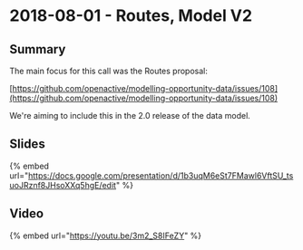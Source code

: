 # 2018-08-01 - Routes, Model V2

## Summary

The main focus for this call was the Routes proposal:

[https://github.com/openactive/modelling-opportunity-data/issues/108](https://github.com/openactive/modelling-opportunity-data/issues/108)

We're aiming to include this in the 2.0 release of the data model.

## Slides

{% embed url="https://docs.google.com/presentation/d/1b3uqM6eSt7FMawl6VftSU_tsuoJRznf8JHsoXXq5hgE/edit" %}

## Video

{% embed url="https://youtu.be/3m2_S8IFeZY" %}
